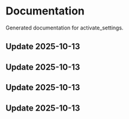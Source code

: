 # Documentation

Generated documentation for activate_settings.

## Update 2025-10-13

## Update 2025-10-13

## Update 2025-10-13

## Update 2025-10-13
